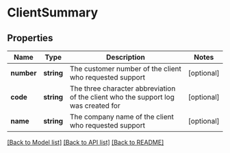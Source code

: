 # ClientSummary

## Properties
Name | Type | Description | Notes
------------ | ------------- | ------------- | -------------
**number** | **string** | The customer number of the client who requested support | [optional] 
**code** | **string** | The three character abbreviation of the client who the support log was created for | [optional] 
**name** | **string** | The company name of the client who requested support | [optional] 

[[Back to Model list]](../README.md#documentation-for-models) [[Back to API list]](../README.md#documentation-for-api-endpoints) [[Back to README]](../README.md)


